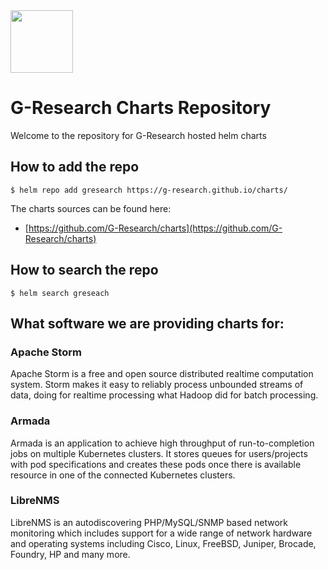 <img src="https://github.com/G-Research/charts/blob/master/GR%20blue_logo_transparentPNG.png" width="100" height="100">

# G-Research Charts Repository 

Welcome to the repository for G-Research hosted helm charts  


## How to add the repo

```console
$ helm repo add gresearch https://g-research.github.io/charts/
```

The charts sources can be found here:
* [https://github.com/G-Research/charts](https://github.com/G-Research/charts)


## How to search the repo

```
$ helm search greseach
```

## What software we are providing charts for:

### Apache Storm

Apache Storm is a free and open source distributed realtime computation system. Storm makes it easy to reliably process unbounded streams of data, doing for realtime processing what Hadoop did for batch processing.

### Armada

Armada is an application to achieve high throughput of run-to-completion jobs on multiple Kubernetes clusters. It stores queues for users/projects with pod specifications and creates these pods once there is available resource in one of the connected Kubernetes clusters.

### LibreNMS

LibreNMS is an autodiscovering PHP/MySQL/SNMP based network monitoring which includes support for a wide range of network hardware and operating systems including Cisco, Linux, FreeBSD, Juniper, Brocade, Foundry, HP and many more.
